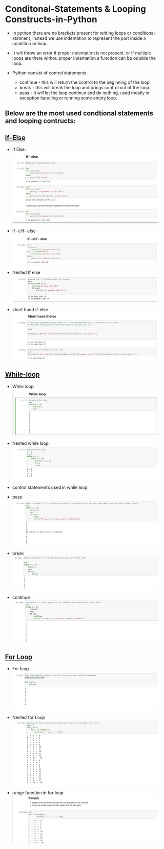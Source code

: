 # Conditonal-Statements & Looping Constructs-in-Python
* In python there are no brackets present for writing loops or conditional statment, instead we use indentation to represent the part inside a condition or loop.
* It will throw an error if proper indentation is not present. or if multiple loops are there withou proper indentation a function can be outside the loop.

* Python consist of control statements
  * continue - this will return the control to the beginning of the loop
  * break - this will break the loop and brings control out of the loop.
  * pass - it will let the loop continue and do nothing. used mostly in exception handling or running some empty loop.
  
## Below are the most used condtional statements and looping contructs:

## [if-Else](https://github.com/Ankit-Khule/Conditonal-Statements-Looping-Constructs-in-Python/blob/master/if-else.ipynb)

* If Else:
![if-else](https://github.com/Ankit-Khule/Conditonal-Statements-Looping-Constructs-in-Python/blob/master/images/if-else.JPG)

* if -elif- else
![if-elif](https://github.com/Ankit-Khule/Conditonal-Statements-Looping-Constructs-in-Python/blob/master/images/if-elif.JPG)

* Nested If else
![nestedif-else](https://github.com/Ankit-Khule/Conditonal-Statements-Looping-Constructs-in-Python/blob/master/images/Nestedif.JPG)

* short hand if-else
![shorthandif-else](https://github.com/Ankit-Khule/Conditonal-Statements-Looping-Constructs-in-Python/blob/master/images/shorthandif.JPG)

## [While-loop](https://github.com/Ankit-Khule/Conditonal-Statements-Looping-Constructs-in-Python/blob/master/while-loop.ipynb)
* While loop
![While](https://github.com/Ankit-Khule/Conditonal-Statements-Looping-Constructs-in-Python/blob/master/images/while.JPG)

* Nested while loop
![NestedWhile](https://github.com/Ankit-Khule/Conditonal-Statements-Looping-Constructs-in-Python/blob/master/images/nestedwhile.JPG)

* control statements used in while loop
 * pass 
 ![pass](https://github.com/Ankit-Khule/Conditonal-Statements-Looping-Constructs-in-Python/blob/master/images/pass.JPG)
 * break
  ![break](https://github.com/Ankit-Khule/Conditonal-Statements-Looping-Constructs-in-Python/blob/master/images/break.JPG)
 * continue 
 ![continue](https://github.com/Ankit-Khule/Conditonal-Statements-Looping-Constructs-in-Python/blob/master/images/Continue.JPG)
 
 
## [For Loop](https://github.com/Ankit-Khule/Conditonal-Statements-Looping-Constructs-in-Python/blob/master/for-loop.ipynb)
* For loop
 ![For](https://github.com/Ankit-Khule/Conditonal-Statements-Looping-Constructs-in-Python/blob/master/images/for.JPG)
 
* Nested for Loop
 ![NestedFor](https://github.com/Ankit-Khule/Conditonal-Statements-Looping-Constructs-in-Python/blob/master/images/nestedfor.JPG)
 
* range function in for loop
 ![range](https://github.com/Ankit-Khule/Conditonal-Statements-Looping-Constructs-in-Python/blob/master/images/range.JPG)
